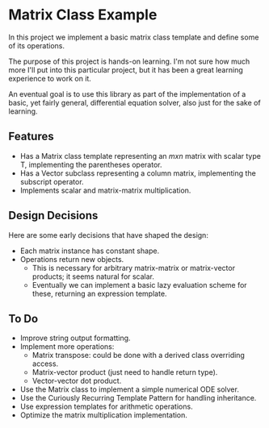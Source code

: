 # Matrix Class Example

In this project we implement a basic matrix class template
and define some of its operations.

The purpose of this project is hands-on learning. I'm not sure how much more I'll put into this
particular project, but it has been a great learning experience to work on it.

An eventual goal is to use this library as part of the implementation
of a basic, yet fairly general, differential equation solver, also just for the sake of learning.

## Features

- Has a Matrix class template representing an $m x n$ matrix with scalar type T, implementing the parentheses operator.
- Has a Vector subclass representing a column matrix, implementing the subscript operator.
- Implements scalar and matrix-matrix multiplication.

## Design Decisions

Here are some early decisions that have shaped the design:

- Each matrix instance has constant shape.
- Operations return new objects.
  - This is necessary for arbitrary matrix-matrix or matrix-vector products; it seems natural for scalar.
  - Eventually we can implement a basic lazy evaluation scheme for these, returning an expression template.

## To Do

- Improve string output formatting.
- Implement more operations:
  - Matrix transpose: could be done with a derived class overriding access.
  - Matrix-vector product (just need to handle return type).
  - Vector-vector dot product.
- Use the Matrix class to implement a simple numerical ODE solver.
- Use the Curiously Recurring Template Pattern for handling inheritance.
- Use expression templates for arithmetic operations.
- Optimize the matrix multiplication implementation.
